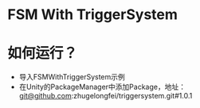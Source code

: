 # FSM With TriggerSystem

# 如何运行？
- 导入FSMWithTriggerSystem示例
- 在Unity的PackageManager中添加Package，地址：git@github.com:zhugelongfei/triggersystem.git#1.0.1